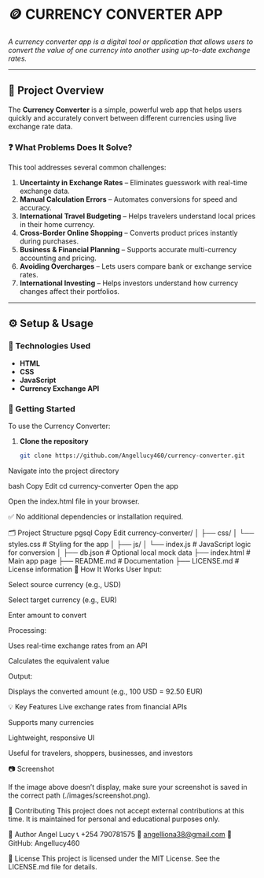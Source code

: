 # 🪙 CURRENCY CONVERTER APP

*A currency converter app is a digital tool or application that allows users to convert the value of one currency into another using up-to-date exchange rates.*

---

## 📌 Project Overview

The **Currency Converter** is a simple, powerful web app that helps users quickly and accurately convert between different currencies using live exchange rate data.

### ❓ What Problems Does It Solve?

This tool addresses several common challenges:

1. **Uncertainty in Exchange Rates** – Eliminates guesswork with real-time exchange data.
2. **Manual Calculation Errors** – Automates conversions for speed and accuracy.
3. **International Travel Budgeting** – Helps travelers understand local prices in their home currency.
4. **Cross-Border Online Shopping** – Converts product prices instantly during purchases.
5. **Business & Financial Planning** – Supports accurate multi-currency accounting and pricing.
6. **Avoiding Overcharges** – Lets users compare bank or exchange service rates.
7. **International Investing** – Helps investors understand how currency changes affect their portfolios.

---

## ⚙️ Setup & Usage

### 🔧 Technologies Used
- **HTML**
- **CSS**
- **JavaScript**
- **Currency Exchange API**

### 🚀 Getting Started

To use the Currency Converter:

1. **Clone the repository**
   ```bash
   git clone https://github.com/Angellucy460/currency-converter.git
Navigate into the project directory

bash
Copy
Edit
cd currency-converter
Open the app

Open the index.html file in your browser.

✅ No additional dependencies or installation required.

🗂 Project Structure
pgsql
Copy
Edit
currency-converter/
│
├── css/
│   └── styles.css         # Styling for the app
│
├── js/
│   └── index.js           # JavaScript logic for conversion
│
├── db.json                # Optional local mock data
├── index.html             # Main app page
├── README.md              # Documentation
├── LICENSE.md             # License information
🔧 How It Works
User Input:

Select source currency (e.g., USD)

Select target currency (e.g., EUR)

Enter amount to convert

Processing:

Uses real-time exchange rates from an API

Calculates the equivalent value

Output:

Displays the converted amount (e.g., 100 USD = 92.50 EUR)

💡 Key Features
Live exchange rates from financial APIs

Supports many currencies

Lightweight, responsive UI

Useful for travelers, shoppers, businesses, and investors

📷 Screenshot

If the image above doesn’t display, make sure your screenshot is saved in the correct path (./images/screenshot.png).

🤝 Contributing
This project does not accept external contributions at this time.
It is maintained for personal and educational purposes only.

👤 Author
Angel Lucy
📞 +254 790781575
📧 angelliona38@gmail.com
🔗 GitHub: Angellucy460

📄 License
This project is licensed under the MIT License.
See the LICENSE.md file for details.